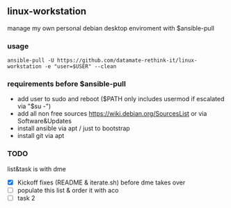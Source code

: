 ## linux-workstation
manage my own personal debian desktop enviroment with $ansible-pull

### usage
`ansible-pull -U https://github.com/datamate-rethink-it/linux-workstation -e "user=$USER" --clean`

### requirements before $ansible-pull
- add user to sudo and reboot ($PATH only includes usermod if  escalated via "$su -")
- add all non free sources https://wiki.debian.org/SourcesList or via Software&Updates
- install ansible via apt / just to bootstrap
- install git via apt

### TODO

list&task is with dme

- [x] Kickoff fixes (README & iterate.sh) before dme takes over
- [ ] populate this list & order it with aco
- [ ] task 2
